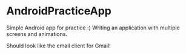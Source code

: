 # AndroidPracticeApp
Simple Android app for practice :)
Writing an application with multiple screens and animations. 

Should look like the email client for Gmail!
